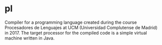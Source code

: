 # pl
Compiler for a programming language created during the course Procesadores de Lenguajes at UCM (Universidad Complutense de Madrid) in 2017.
The target processor for the compiled code is a simple virtual machine written in Java.
